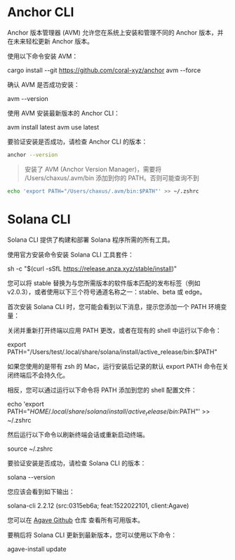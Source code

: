 # Anchor CLI

Anchor 版本管理器 (AVM) 允许您在系统上安装和管理不同的 Anchor 版本，并在未来轻松更新 Anchor 版本。

使用以下命令安装 AVM：

cargo install --git https://github.com/coral-xyz/anchor avm --force

确认 AVM 是否成功安装：

avm --version

使用 AVM 安装最新版本的 Anchor CLI：

avm install latest
avm use latest

要验证安装是否成功，请检查 Anchor CLI 的版本：

```sh
anchor --version
```

> 安装了 AVM (Anchor Version Manager)，需要将 /Users/chaxus/.avm/bin 添加到你的 PATH。否则可能查询不到

```sh
echo 'export PATH="/Users/chaxus/.avm/bin:$PATH"' >> ~/.zshrc
```

# Solana CLI

Solana CLI 提供了构建和部署 Solana 程序所需的所有工具。

使用官方安装命令安装 Solana CLI 工具套件：

sh -c "$(curl -sSfL https://release.anza.xyz/stable/install)"

您可以将 stable 替换为与您所需版本的软件版本匹配的发布标签（例如 v2.0.3），或者使用以下三个符号通道名称之一：stable、beta 或 edge。

首次安装 Solana CLI 时，您可能会看到以下消息，提示您添加一个 PATH 环境变量：

关闭并重新打开终端以应用 PATH 更改，或者在现有的 shell 中运行以下命令：

export PATH="/Users/test/.local/share/solana/install/active_release/bin:$PATH"

如果您使用的是带有 zsh 的 Mac，运行安装后记录的默认 export PATH 命令在关闭终端后不会持久化。

相反，您可以通过运行以下命令将 PATH 添加到您的 shell 配置文件：

echo 'export PATH="$HOME/.local/share/solana/install/active_release/bin:$PATH"' >> ~/.zshrc

然后运行以下命令以刷新终端会话或重新启动终端。

source ~/.zshrc

要验证安装是否成功，请检查 Solana CLI 的版本：

solana --version

您应该会看到如下输出：

solana-cli 2.2.12 (src:0315eb6a; feat:1522022101, client:Agave)

您可以在 [Agave Github](https://github.com/anza-xyz/agave/releases) 仓库 查看所有可用版本。

要稍后将 Solana CLI 更新到最新版本，您可以使用以下命令：

agave-install update
